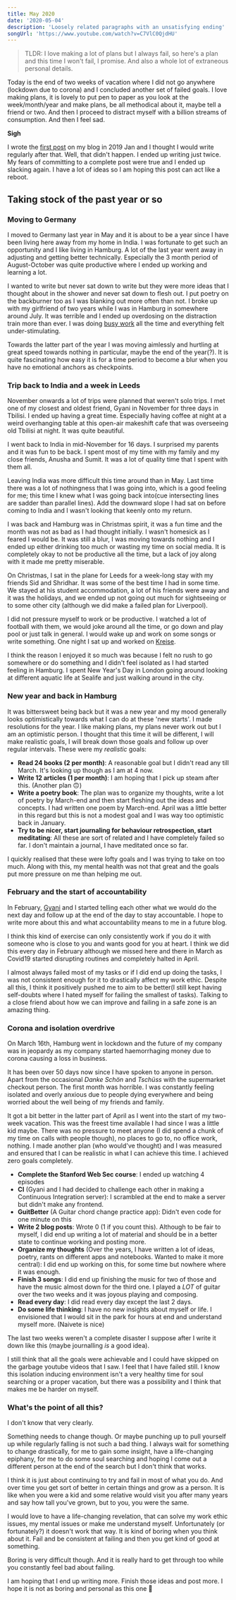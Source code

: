 ```yaml
---
title: May 2020
date: '2020-05-04'
description: 'Loosely related paragraphs with an unsatisfying ending'
songUrl: 'https://www.youtube.com/watch?v=C7VlC0QjdHU'
---
```


> TLDR: I love making a lot of plans but I always fail, so here's a plan and this time I won't fail, I promise. And also a whole lot of extraneous personal details.

Today is the end of two weeks of vacation where I did not go anywhere (lockdown due to corona) and I concluded another set of failed goals. I love making plans, it is lovely to put pen to paper as you look at the week/month/year and make plans, be all methodical about it, maybe tell a friend or two. And then I proceed to distract myself with a billion streams of consumption. And then I feel sad.

**Sigh** 

I wrote the [first post](/pilot) on my blog in 2019 Jan and I thought I would write regularly after that.
Well, that didn't happen. I ended up writing just twice. My fears of committing to a complete post were true and I ended up slacking again. I have a lot of ideas so I am hoping this post can act like a reboot.

## Taking stock of the past year or so

### Moving to Germany

I moved to Germany last year in May and it is about to be a year since I have been living here away from my home in India. I was fortunate to get such an opportunity and I like living in Hamburg. A lot of the last year went away in adjusting and getting better technically. Especially the 3 month period of August-October was quite productive where I ended up working and learning a lot.

I wanted to write but never sat down to write but they were more ideas that I thought about in the shower and never sat down to flesh out. I put poetry on the backburner too as I was blanking out more often than not. I broke up with my girlfriend of two years while I was in Hamburg in somewhere around July. It was terrible and I ended up overdosing on the distraction train more than ever. I was doing [busy work](https://en.wikipedia.org/wiki/Busy_work) all the time and everything felt under-stimulating.

Towards the latter part of the year I was moving aimlessly and hurtling at great speed towards nothing in particular, maybe the end of the year(?). It is quite fascinating how easy it is for a time period to become a blur when you have no emotional anchors as checkpoints.

### Trip back to India and a week in Leeds

November onwards a lot of trips were planned that weren't solo trips. I met one of my closest and oldest friend, Gyani in November for three days in Tbilisi. I ended up having a great time. Especially having coffee at night at a weird overhanging table at this open-air makeshift cafe that was overseeing old Tbilisi at night. It was quite beautiful.

I went back to India in mid-November for 16 days. I surprised my parents and it was fun to be back. I spent most of my time with my family and my close friends, Anusha and Sumit. It was a lot of quality time that I spent with them all.

Leaving India was more difficult this time around than in May. Last time there was a lot of nothingness that I was going into, which is a good feeling for me; this time I knew what I was going back into(cue intersecting lines are sadder than parallel lines). Add the downward slope I had sat on before coming to India and I wasn't looking that keenly onto my return.

I was back and Hamburg was in Christmas spirit, it was a fun time and the month was not as bad as I had thought initially. I wasn't homesick as I feared I would be. It was still a blur, I was moving towards nothing and I ended up either drinking too much or wasting my time on social media. It is completely okay to not be productive all the time, but a lack of joy along with it made me pretty miserable.

On Christmas, I sat in the plane for Leeds for a week-long stay with my friends Sid and Shridhar. It was some of the best time I had in some time.
We stayed at his student accommodation, a lot of his friends were away and it was the holidays, and we ended up not going out much for sightseeing or to some other city (although we did make a failed plan for Liverpool).

I did not pressure myself to work or be productive. I watched a lot of football with them, we would joke around all the time, or go down and play pool or just talk in general. I would wake up and work on some songs or write something. One night I sat up and worked on [Kreise](https://kreise.xyz).

I think the reason I enjoyed it so much was because I felt no rush to go somewhere or do something and I didn't feel isolated as I had started feeling in Hamburg.
I spent New Year's Day in London going around looking at different aquatic life at Sealife and just walking around in the city.

### New year and back in Hamburg
It was bittersweet being back but it was a new year and my mood generally looks optimistically towards what I can do at these 'new starts'. I made resolutions for the year. I like making plans, my plans never work out but I am an optimistic person. I thought that this time it will be different, I will make realistic goals, I will break down those goals and follow up over regular intervals.
These were my _realistic_ goals:
* __Read 24 books (2 per month)__: A reasonable goal but I didn't read any till March. It's looking up though as I am at 4 now.
* __Write 12 articles (1 per month)__: I am hoping that I pick up steam after this. (Another plan 🙃)
* __Write a poetry book__: The plan was to organize my thoughts, write a lot of poetry by March-end and then start fleshing out the ideas and concepts. I had written one poem by March-end. April was a little better in this regard but this is not a modest goal and I was way too optimistic back in January.
* __Try to be nicer, start journaling for behaviour retrospection, start meditating__: All these are sort of related and I have completely failed so far. I don't maintain a journal, I have meditated once so far.

I quickly realised that these were lofty goals and I was trying to take on too much. Along with this, my mental health was not that great and the goals put more pressure on me than helping me out.

### February and the start of accountability
In February, [Gyani](https://gyani.net) and I started telling each other what we would do the next day and follow up at the end of the day to stay accountable. I hope to write more about this and what accountability means to me in a future blog.

I think this kind of exercise can only consistently work if you do it with someone who is close to you and wants good for you at heart. I think we did this every day in February although we missed here and there in March as Covid19 started disrupting routines and completely halted in April.

I almost always failed most of my tasks or if I did end up doing the tasks, I was not consistent enough for it to drastically affect my work ethic. Despite all this, I think it positively pushed me to aim to be better(I still kept having self-doubts where I hated myself for failing the smallest of tasks). Talking to a close friend about how we can improve and failing in a safe zone is an amazing thing.

### Corona and isolation overdrive

On March 16th, Hamburg went in lockdown and the future of my company was in jeopardy as my company started haemorrhaging money due to corona causing a loss in business.

It has been over 50 days now since I have spoken to anyone in person. Apart from the occasional _Danke Schön_ and _Tschüss_ with the supermarket checkout person. The first month was horrible. I was constantly feeling isolated and overly anxious due to people dying everywhere and being worried about the well being of my friends and family.

It got a bit better in the latter part of April as I went into the start of my two-week vacation. This was the freest time available I had since I was a little kid maybe. There was no pressure to meet anyone (I did spend a chunk of my time on calls with people though), no places to go to, no office work, nothing. I made another plan (who would've thought) and I was measured and ensured that I can be realistic in what I can achieve this time. I achieved zero goals completely.

* __Complete the Stanford Web Sec course__: I ended up watching 4 episodes
* __CI__ (Gyani and I had decided to challenge each other in making a Continuous Integration server): I scrambled at the end to make a server but didn't make any frontend.
* __GuitBetter__ (A Guitar chord change practice app): Didn't even code for one minute on this
* __Write 2 blog posts__: Wrote 0 (1 if you count this). Although to be fair to myself, I did end up writing a lot of material and should be in a better state to continue working and posting more.
* __Organize my thoughts__ (Over the years, I have written a lot of ideas, poetry, rants on different apps and notebooks. Wanted to make it more central): I did end up working on this, for some time but nowhere where it was enough.
* __Finish 3 songs__: I did end up finishing the music for two of those and have the music almost down for the third one. I played a _LOT_ of guitar over the two weeks and it was joyous playing and composing.
* __Read every day__: I did read every day except the last 2 days.
* __Do some life thinking__: I have no new insights about myself or life. I envisioned that I would sit in the park for hours at end and understand myself more. (Naivete is nice)

The last two weeks weren't a complete disaster I suppose after I write it down like this (maybe journalling _is_ a good idea).

I still think that all the goals were achievable and I could have skipped on the garbage youtube videos that I saw. I feel that I have failed still. I know this isolation inducing environment isn't a very healthy time for soul searching or a proper vacation, but there was a possibility and I think that makes me be harder on myself.

### What's the point of all this?

I don't know that very clearly.

Something needs to change though. Or maybe punching up to pull yourself up while regularly falling is not such a bad thing. I always wait for something to change drastically, for me to gain some insight, have a life-changing epiphany, for me to do some soul searching and hoping I come out a different person at the end of the search but I don't think that works.

I think it is just about continuing to try and fail in most of what you do. And over time you get sort of better in certain things and grow as a person. It is like when you were a kid and some relative would visit you after many years and say how tall you've grown, but to you, you were the same.

I would love to have a life-changing revelation, that can solve my work ethic issues, my mental issues or make me understand myself. Unfortunately (or fortunately?) it doesn't work that way. It is kind of boring when you think about it. Fail and be consistent at failing and then you get kind of good at something.

Boring is very difficult though. And it is really hard to get through too while you constantly feel bad about failing.

I am hoping that I end up writing more. Finish those ideas and post more. I hope it is not as boring and personal as this one 🙂
